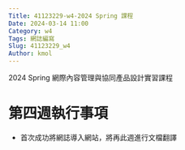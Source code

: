 ```yaml
---
Title: 41123229-w4-2024 Spring 課程
Date: 2024-03-14 11:00
Category: w4
Tags: 網誌編寫
Slug: 41123229_w4
Author: kmol
---
```


2024 Spring 網際內容管理與協同產品設計實習課程

<!-- PELICAN_END_SUMMARY -->

# 第四週執行事項
- 首次成功將網誌導入網站，將再此週進行文檔翻譯
